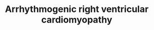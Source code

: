 ---
annotations:
- id: DOID:0050431
  parent: cardiovascular system disease
  type: Disease Ontology
  value: arrhythmogenic right ventricular cardiomyopathy
- id: PW:0001035
  parent: disease pathway
  type: Pathway Ontology
  value: arrhythmogenic right ventricular cardiomyopathy pathway
authors:
- Nsalomonis
- Khanspers
- MaintBot
- Christine Chichester
- AlexanderPico
- Fehrhart
- AMTan
- Eweitz
- Finterly
citedin:
- link: PMC9222608
description: Arrhythmogenic right ventricular cardiomyopathy (ARVC) is an inherited
  heart disease that may result in arrhythmia, heart failure, and sudden death. Hallmark
  pathologies of ARVC include myocyte loss and fibrofatty replacement.  Proteins on
  this pathway have targeted assays available via the [https://assays.cancer.gov/available_assays?wp_id=WP2118
  CPTAC Assay Portal]
last-edited: 2021-06-22
organisms:
- Homo sapiens
redirect_from:
- /index.php/Pathway:WP2118
- /instance/WP2118
- /instance/WP2118_rr119252
revision: r119252
schema-jsonld:
- '@context': https://schema.org/
  '@id': https://wikipathways.github.io/pathways/WP2118.html
  '@type': Dataset
  creator:
    '@type': Organization
    name: WikiPathways
  description: Arrhythmogenic right ventricular cardiomyopathy (ARVC) is an inherited
    heart disease that may result in arrhythmia, heart failure, and sudden death.
    Hallmark pathologies of ARVC include myocyte loss and fibrofatty replacement.  Proteins
    on this pathway have targeted assays available via the [https://assays.cancer.gov/available_assays?wp_id=WP2118
    CPTAC Assay Portal]
  keywords:
  - ACTB
  - ACTG1
  - ACTN1
  - ACTN2
  - ACTN3
  - ACTN4
  - ATP2A2
  - CACNA1C
  - CACNA1D
  - CACNA1F
  - CACNA1S
  - CACNA2D1
  - CACNA2D2
  - CACNA2D3
  - CACNA2D4
  - CACNB1
  - CACNB2
  - CACNB3
  - CACNB4
  - CACNG1
  - CACNG2
  - CACNG3
  - CACNG4
  - CACNG5
  - CACNG6
  - CACNG7
  - CACNG8
  - CDH2
  - CTNNA1
  - CTNNA2
  - CTNNA3
  - CTNNB1
  - Calcium
  - DAG1
  - DES
  - DMD
  - DSC2
  - DSG2
  - DSP
  - EMD
  - GJA1
  - ITGA1
  - ITGA10
  - ITGA11
  - ITGA2
  - ITGA2B
  - ITGA3
  - ITGA4
  - ITGA5
  - ITGA6
  - ITGA7
  - ITGA8
  - ITGA9
  - ITGAV
  - ITGB1
  - ITGB3
  - ITGB4
  - ITGB5
  - ITGB6
  - ITGB7
  - ITGB8
  - JUP
  - LAMA2
  - LEF1
  - LMNA
  - PKP2
  - RYR2
  - SGCA
  - SGCB
  - SGCD
  - SGCG
  - SLC8A1
  - Sodium
  - TCF7
  - TCF7L1
  - TCF7L2
  license: CC0
  name: Arrhythmogenic right ventricular cardiomyopathy
seo: CreativeWork
title: Arrhythmogenic right ventricular cardiomyopathy
wpid: WP2118
---